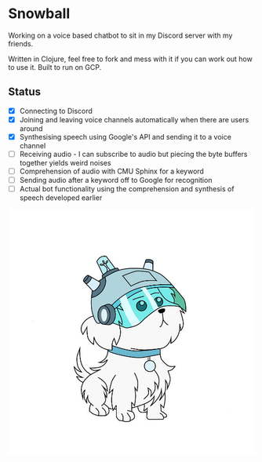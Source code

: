 # Snowball

Working on a voice based chatbot to sit in my Discord server with my friends.

Written in Clojure, feel free to fork and mess with it if you can work out how to use it. Built to run on GCP.

## Status

 * [x] Connecting to Discord
 * [x] Joining and leaving voice channels automatically when there are users around
 * [x] Synthesising speech using Google's API and sending it to a voice channel
 * [ ] Receiving audio - I can subscribe to audio but piecing the byte buffers together yields weird noises
 * [ ] Comprehension of audio with CMU Sphinx for a keyword
 * [ ] Sending audio after a keyword off to Google for recognition
 * [ ] Actual bot functionality using the comprehension and synthesis of speech developed earlier

![](images/snowball.png)
